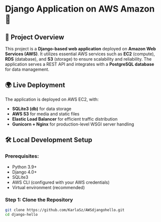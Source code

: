 # Django Application on AWS Amazon🚀

## 📌 Project Overview
This project is a **Django-based web application** deployed on **Amazon Web Services (AWS)**. It utilizes essential AWS services such as **EC2** (compute), **RDS** (database), and **S3** (storage) to ensure scalability and reliability. The application serves a REST API and integrates with a **PostgreSQL database** for data management.

## 🌍 Live Deployment
The application is deployed on AWS EC2, with:
- **SQLite3 (db)** for data storage
- **AWS S3** for media and static files
- **Elastic Load Balancer** for efficient traffic distribution
- **Gunicorn + Nginx** for production-level WSGI server handling

## 🛠 Local Development Setup
### Prerequisites:
- Python 3.9+
- Django 4.0+
- SQLite3
- AWS CLI (configured with your AWS credentials)
- Virtual environment (recommended)

### Step 1: Clone the Repository
```bash
git clone https://github.com/KarlaSz/AWSdjangohello.git
cd django-hello
